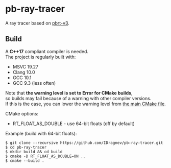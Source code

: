 # pb-ray-tracer
A ray tracer based on [pbrt-v3](http://www.pbr-book.org/3ed-2018/contents.html).

## Build
A **C++17** compliant compiler is needed.  
The project is regularly built with:  
 - MSVC 19.27
 - Clang 10.0
 - GCC 10.1
 - GCC 9.3 (less often)  

Note that **the warning level is set to Error for CMake builds**,  
so builds may fail because of a warning with other compiler versions.  
If this is the case, you can lower the warning level from [the main CMake file](https://github.com/IDragnev/pb-ray-tracer/blob/master/CMakeLists.txt).    

CMake options:
 - RT_FLOAT_AS_DOUBLE - use 64-bit floats (off by default)
 
Example (build with 64-bit floats):  
 ```
 $ git clone --recursive https://github.com/IDragnev/pb-ray-tracer.git  
 $ cd pb-ray-tracer  
 $ mkdir build && cd build  
 $ cmake -D RT_FLOAT_AS_DOUBLE=ON ..  
 $ cmake --build .  
 ```
